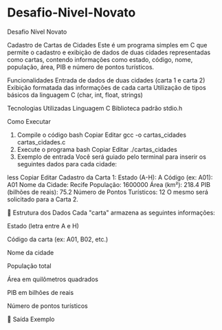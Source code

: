 # Desafio-Nivel-Novato
Desafio Nível Novato 

Cadastro de Cartas de Cidades
 Este é um programa simples em C que permite o cadastro e exibição de dados de duas cidades representadas como cartas, contendo informações como estado, código, nome, população, área, PIB e número de pontos 
 turísticos.

Funcionalidades
 Entrada de dados de duas cidades (carta 1 e carta 2)
 Exibição formatada das informações de cada carta
 Utilização de tipos básicos da linguagem C (char, int, float, strings)

Tecnologias Utilizadas
 Linguagem C
 Biblioteca padrão stdio.h

Como Executar
 1. Compile o código
bash
Copiar
Editar
gcc -o cartas_cidades cartas_cidades.c
2. Execute o programa
bash
Copiar
Editar
./cartas_cidades
3. Exemplo de entrada
Você será guiado pelo terminal para inserir os seguintes dados para cada cidade:

less
Copiar
Editar
Cadastro da Carta 1:
Estado (A-H): A
Código (ex: A01): A01
Nome da Cidade: Recife
População: 1600000
Área (km²): 218.4
PIB (bilhões de reais): 75.2
Número de Pontos Turísticos: 12
O mesmo será solicitado para a Carta 2.

📝 Estrutura dos Dados
Cada "carta" armazena as seguintes informações:

Estado (letra entre A e H)

Código da carta (ex: A01, B02, etc.)

Nome da cidade

População total

Área em quilômetros quadrados

PIB em bilhões de reais

Número de pontos turísticos

📄 Saída Exemplo
